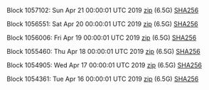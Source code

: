 Block 1057102: Sun Apr 21 00:00:01 UTC 2019 [zip](https://dash-bootstrap.ams3.digitaloceanspaces.com/mainnet/2019-04-21/bootstrap.dat.zip) (6.5G) [SHA256](https://dash-bootstrap.ams3.digitaloceanspaces.com/mainnet/2019-04-21/sha256.txt)

Block 1056551: Sat Apr 20 00:00:01 UTC 2019 [zip](https://dash-bootstrap.ams3.digitaloceanspaces.com/mainnet/2019-04-20/bootstrap.dat.zip) (6.5G) [SHA256](https://dash-bootstrap.ams3.digitaloceanspaces.com/mainnet/2019-04-20/sha256.txt)

Block 1056006: Fri Apr 19 00:00:01 UTC 2019 [zip](https://dash-bootstrap.ams3.digitaloceanspaces.com/mainnet/2019-04-19/bootstrap.dat.zip) (6.5G) [SHA256](https://dash-bootstrap.ams3.digitaloceanspaces.com/mainnet/2019-04-19/sha256.txt)

Block 1055460: Thu Apr 18 00:00:01 UTC 2019 [zip](https://dash-bootstrap.ams3.digitaloceanspaces.com/mainnet/2019-04-18/bootstrap.dat.zip) (6.5G) [SHA256](https://dash-bootstrap.ams3.digitaloceanspaces.com/mainnet/2019-04-18/sha256.txt)

Block 1054905: Wed Apr 17 00:00:01 UTC 2019 [zip](https://dash-bootstrap.ams3.digitaloceanspaces.com/mainnet/2019-04-17/bootstrap.dat.zip) (6.5G) [SHA256](https://dash-bootstrap.ams3.digitaloceanspaces.com/mainnet/2019-04-17/sha256.txt)

Block 1054361: Tue Apr 16 00:00:01 UTC 2019 [zip](https://dash-bootstrap.ams3.digitaloceanspaces.com/mainnet/2019-04-16/bootstrap.dat.zip) (6.5G) [SHA256](https://dash-bootstrap.ams3.digitaloceanspaces.com/mainnet/2019-04-16/sha256.txt)
